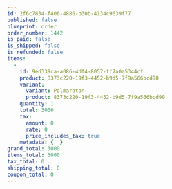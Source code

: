 ```yaml
---
id: 2f6c7834-f406-4886-b30b-4134c9639f77
published: false
blueprint: order
order_number: 1442
is_paid: false
is_shipped: false
is_refunded: false
items:
  -
    id: 9ed339ca-a086-4df4-8057-ff7a0a5344cf
    product: 8373c220-19f3-4452-b9d5-7f9a566bcd90
    variant:
      variant: Polmaraton
      product: 8373c220-19f3-4452-b9d5-7f9a566bcd90
    quantity: 1
    total: 3000
    tax:
      amount: 0
      rate: 0
      price_includes_tax: true
    metadata: {  }
grand_total: 3000
items_total: 3000
tax_total: 0
shipping_total: 0
coupon_total: 0
---
```

